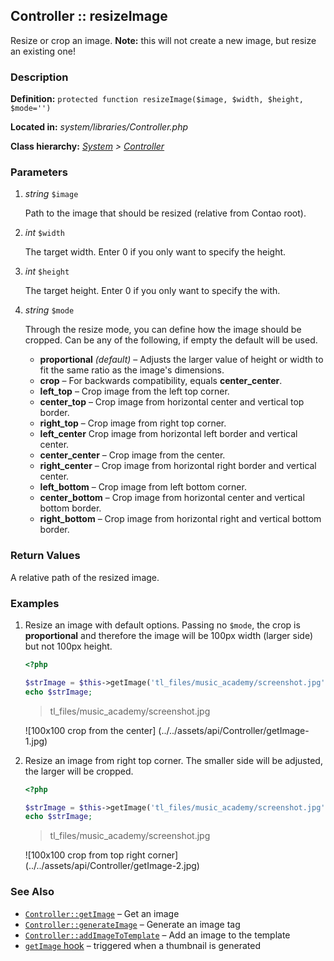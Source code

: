 
Controller :: resizeImage
----------------------

Resize or crop an image. **Note:** this will not create a new image, but resize an existing one!

### Description ###

**Definition:** `protected function resizeImage($image, $width, $height, $mode='')`

**Located in:** *system/libraries/Controller.php*

**Class hierarchy:** *[System](../System.md) > [Controller](../Controller.md)*


### Parameters ###

1. *string* `$image`

	Path to the image that should be resized (relative from Contao root).

2. *int* `$width`

	The target width. Enter 0 if you only want to specify the height.

3. *int* `$height`

	The target height. Enter 0 if you only want to specify the with.

4. *string* `$mode`

	Through the resize mode, you can define how the image should be cropped. Can be any of the following, if empty the default will be used.
	- **proportional** *(default)* – 
		Adjusts the larger value of height or width to fit the same ratio as the image's dimensions.
	- **crop** – 
		 For backwards compatibility, equals **center_center**.
	- **left_top** – 
		Crop image from the left top corner.
	- **center_top** – 
		Crop image from horizontal center and vertical top border.
	- **right_top** – 
		Crop image from right top corner.
	- **left_center**
		Crop image from horizontal left border and vertical center.
	- **center_center** – 
		Crop image from the center.
	- **right_center** – 
		Crop image from horizontal right border and vertical center.
	- **left_bottom** – 
		Crop image from left bottom corner.
	- **center_bottom** – 
		Crop image from horizontal center and vertical bottom border.
	- **right_bottom** – 
		Crop image from horizontal right and vertical bottom border.


### Return Values ###

A relative path of the resized image.


### Examples ###

1. Resize an image with default options. Passing no `$mode`, the crop is **proportional** and therefore the image will be 100px width (larger side) but not 100px height.

	```php
	<?php

	$strImage = $this->getImage('tl_files/music_academy/screenshot.jpg', 100, 100);
	echo $strImage;
	```
	> tl_files/music_academy/screenshot.jpg

	![100x100 crop from the center]
	(../../assets/api/Controller/getImage-1.jpg)

2. Resize an image from right top corner. The smaller side will be adjusted, the larger will be cropped.

	```php
	<?php

	$strImage = $this->getImage('tl_files/music_academy/screenshot.jpg', 100, 100, 'right_top');
	echo $strImage;
	```
	> tl_files/music_academy/screenshot.jpg

	![100x100 crop from top right corner]
	(../../assets/api/Controller/getImage-2.jpg)

### See Also ###

- [`Controller::getImage`](getImage.md) – Get an image
- [`Controller::generateImage`](generateImage.md) – Generate an image tag
- [`Controller::addImageToTemplate`](addImageToTemplate.md) – Add an image to the template
- [`getImage` hook](../../hooks/getImage.md) – triggered when a thumbnail is generated
